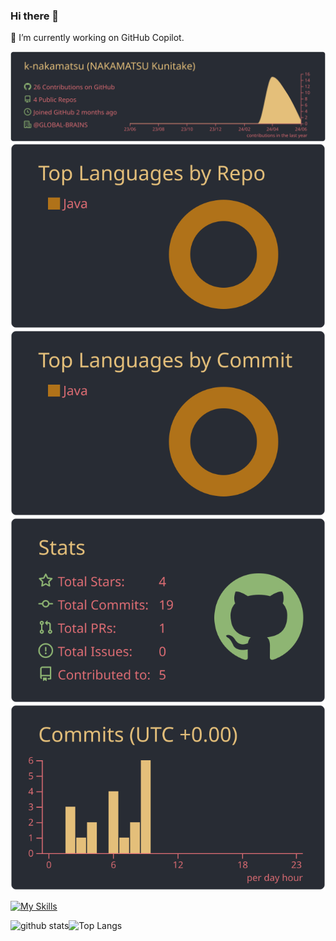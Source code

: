 ### Hi there 👋

🔭 I’m currently working on GitHub Copilot.

<!--
**k-nakamatsu/k-nakamatsu** is a ✨ _special_ ✨ repository because its `README.md` (this file) appears on your GitHub profile.

Here are some ideas to get you started:

- 🔭 I’m currently working on ...
- 🌱 I’m currently learning ...
- 👯 I’m looking to collaborate on ...
- 🤔 I’m looking for help with ...
- 💬 Ask me about ...
- 📫 How to reach me: ...
- 😄 Pronouns: ...
- ⚡ Fun fact: ...
-->

<!--
[![Top Langs](https://github-readme-stats.vercel.app/api/top-langs/?username=k-nakamatsu&layout=compact
)](https://github.com/anuraghazra/github-readme-stats)

[![Anurag's GitHub stats](https://github-readme-stats.vercel.app/api?username=k-nakamatsu&show_icons=true)]
(https://github.com/anuraghazra/github-readme-stats)
-->

<!--
<p align="left"> 
  <img alt="github stats" height="150px" src="https://github-readme-stats.vercel.app/api?username=k-nakamatsu&theme=onedark&show_icons=ture" />
  <img alt="Top Langs" height="150px" src="https://github-readme-stats.vercel.app/api/top-langs/?username=k-nakamatsu&layout=compact&show_icons=true&theme=onedark&count_private=true" />
</p>
-->

<!--
GitHub Profile Summary Cards
## [onedark](./onedark/README.md)
-->
[![](https://raw.githubusercontent.com/k-nakamatsu/k-nakamatsu/main/profile-summary-card-output/onedark/0-profile-details.svg)](https://github.com/vn7n24fzkq/github-profile-summary-cards)
[![](https://raw.githubusercontent.com/k-nakamatsu/k-nakamatsu/main/profile-summary-card-output/onedark/1-repos-per-language.svg)](https://github.com/vn7n24fzkq/github-profile-summary-cards) [![](https://raw.githubusercontent.com/k-nakamatsu/k-nakamatsu/main/profile-summary-card-output/onedark/2-most-commit-language.svg)](https://github.com/vn7n24fzkq/github-profile-summary-cards)
[![](https://raw.githubusercontent.com/k-nakamatsu/k-nakamatsu/main/profile-summary-card-output/onedark/3-stats.svg)](https://github.com/vn7n24fzkq/github-profile-summary-cards) [![](https://raw.githubusercontent.com/k-nakamatsu/k-nakamatsu/main/profile-summary-card-output/onedark/4-productive-time.svg)](https://github.com/vn7n24fzkq/github-profile-summary-cards)

<!-- スキルアイコン
-->
[![My Skills](https://skillicons.dev/icons?i=java,eclipse,git,github,vercel,linux,vim,bash,regex,postgres,mysql,sqlite,windows,visualstudio,vscode,cs,dotnet,nodejs,py,jquery,js,html,css,c&perline=12)](https://skillicons.dev)

<!-- 横に並べて表示したい場合
-->
<a href="https://github.com/anuraghazra/github-readme-stats">
  <img alt="github stats" align="left" src="https://github-readme-stats-nu-inky-90.vercel.app/api?username=k-nakamatsu&theme=onedark&show_icons=true" />
</a>
<a href="https://github.com/anuraghazra/github-readme-stats">
  <img alt="Top Langs" align="left" src="https://github-readme-stats-nu-inky-90.vercel.app/api/top-langs?username=k-nakamatsu&theme=onedark&show_icons=true&count_private=true" />
</a>

<!-- トロフィー
[![trophy](https://github-profile-trophy.vercel.app/?username=k-nakamatsu&theme=onedark&column=7)](https://github.com/ryo-ma/github-profile-trophy)
-->
<!-- 未調整
![GitHub Extra Pins](https://github-readme-stats.vercel.app/api/pin/?username=k-nakamatsu&repo=CobolDllAccessor)
-->
